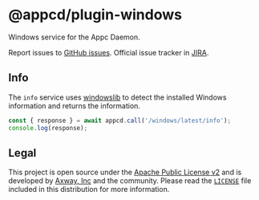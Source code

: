 # @appcd/plugin-windows

Windows service for the Appc Daemon.

Report issues to [GitHub issues][2]. Official issue tracker in [JIRA][3].

## Info

The `info` service uses [windowslib][4] to detect the installed Windows information and returns
the information.

```js
const { response } = await appcd.call('/windows/latest/info');
console.log(response);
```

## Legal

This project is open source under the [Apache Public License v2][1] and is developed by
[Axway, Inc](http://www.axway.com/) and the community. Please read the [`LICENSE`][1] file included
in this distribution for more information.

[1]: https://github.com/appcelerator/appcd-plugin-windows/blob/master/LICENSE
[2]: https://github.com/appcelerator/appcd-plugin-windows/issues
[3]: https://jira.appcelerator.org/projects/DAEMON/issues
[4]: https://github.com/appcelerator/windowslib
